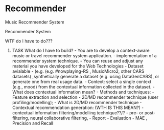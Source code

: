 # Recommender
Music Recommender System

Recommender System

WTF do I have to do???

1. TASK 
	What do I have to build?
		- You are to develop a context-aware music or travel recommender system application.
		- implementation of a recommender system technique.
		- You can reuse and adjust any material you have developed for the Web Technologies
		- Dataset avialable
			- (e.g. (e.g. #nowplaying-RS , MusicMicro2, other CARS datasets) ,synthetically generate a dataset (e.g. using DataGenCARS), or generate one from real usage data.
		- Context: select a single context (e.g., mood) from the contextual information collected in the dataset.
			- What does contextual information mean?
		- Methods and techniques:
			- Feature extraction and selection
			- 2D/MD recommender technique (user profiling/modelling);
				- What is 2D/MD recommender technique
			- Contextual recommendation generation: (WTH IS THIS MEAN?)
				- contextual information filtering/modelling technique??/?
				- pre- or post- filtering, neural collaborative filtering,
		- Report 
			- Evaluation
				- MAE , Precision and Recall